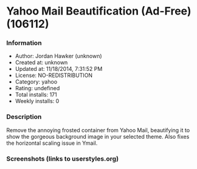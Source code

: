 # Yahoo Mail Beautification (Ad-Free) (106112)

### Information
- Author: Jordan Hawker (unknown)
- Created at: unknown
- Updated at: 11/18/2014, 7:31:52 PM
- License: NO-REDISTRIBUTION
- Category: yahoo
- Rating: undefined
- Total installs: 171
- Weekly installs: 0


### Description
Remove the annoying frosted container from Yahoo Mail, beautifying it to show the gorgeous background image in your selected theme.  Also fixes the horizontal scaling issue in Ymail.


### Screenshots (links to userstyles.org)



